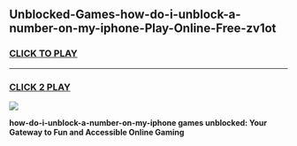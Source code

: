 
## Unblocked-Games-how-do-i-unblock-a-number-on-my-iphone-Play-Online-Free-zv1ot
<h3>
<a href="https://premium76.site?title=how-do-i-unblock-a-number-on-my-iphone&ref=26A">CLICK TO PLAY</a></h3>
<hr>

<h3>
<a href="https://premium76.site?title=how-do-i-unblock-a-number-on-my-iphone&ref=26A">CLICK 2 PLAY</a>
  
</h3>

<a href="https://premium76.site?title=how-do-i-unblock-a-number-on-my-iphone&ref=26A"><img src="https://clearcache.store/games.png"></a>


**how-do-i-unblock-a-number-on-my-iphone games unblocked: Your Gateway to Fun and Accessible Online Gaming**
